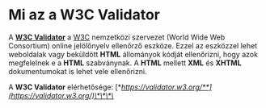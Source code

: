 # Mi az a W3C Validator

A [**W3C Validator**](https://validator.w3.org/) a [W3C](https://www.w3.org/) nemzetközi szervezet \(World Wide Web Consortium\) online jelölőnyelv ellenőrző eszköze. Ezzel az eszközzel lehet weboldalak vagy beküldött **HTML** állományok kódját ellenőrizni, hogy azok megfelelnek e a **HTML** szabványnak. A **HTML** mellett **XML** és **XHTML** dokumentumokat is lehet vele ellenőrizni.

A **W3C Validator** elérhetősége: [**https://validator.w3.org/**](https://validator.w3.org/)\*\*\*\*

